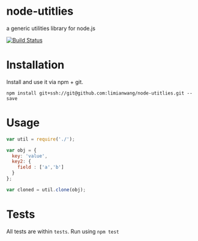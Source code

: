 node-utitlies
=============
a generic utilities library for node.js

[![Build Status](https://travis-ci.org/limianwang/node-utitlies.svg?branch=master)](https://travis-ci.org/limianwang/node-utitlies)

# Installation

Install and use it via npm + git. 

`npm install git+ssh://git@github.com:limianwang/node-utitlies.git --save`

# Usage

```javascript
var util = require('./');

var obj = {
  key: 'value',
  key2: {
    field : ['a','b']
  }
};

var cloned = util.clone(obj);
```

# Tests

All tests are within `tests`. Run using `npm test`
